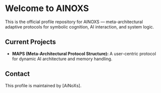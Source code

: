 # Welcome to AINOXS

This is the official profile repository for AINOXS — meta-architectural adaptive protocols for symbolic cognition, AI interaction, and system logic.

## Current Projects

- **MAPS (Meta-Architectural Protocol Structure):**
  A user-centric protocol for dynamic AI architecture and memory handling.

## Contact

This profile is maintained by [AiNoXs].
